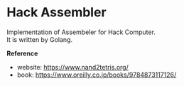 # Hack Assembler
Implementation of Assembeler for Hack Computer.  
It is written by Golang.

**Reference**  
* website: https://www.nand2tetris.org/  
* book: https://www.oreilly.co.jp/books/9784873117126/
